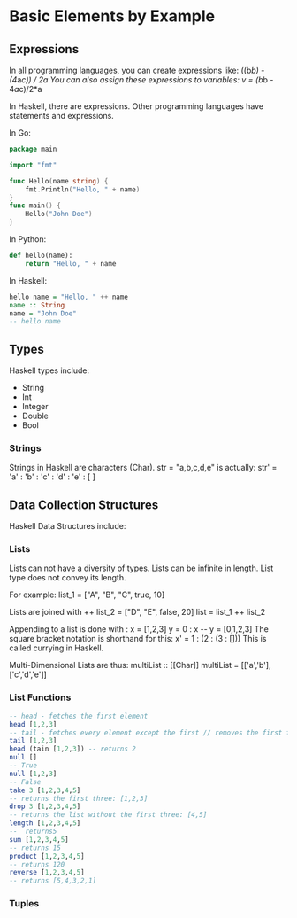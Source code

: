 # Basic Elements by Example
## Expressions
In all programming languages, you can create expressions like:
((b*b) - (4*a*c)) / 2a
You can also assign these expressions to variables:
v = (b*b - 4*a*c)/2*a

In Haskell, there are expressions. Other programming languages have statements and expressions.

In Go:
```Go
package main

import "fmt"

func Hello(name string) {
	fmt.Println("Hello, " + name)
}
func main() {
	Hello("John Doe")
}
```

In Python:
```Python
def hello(name):
    return "Hello, " + name
```
In Haskell:
```Haskell
hello name = "Hello, " ++ name
name :: String
name = "John Doe"
-- hello name
```

## Types
Haskell types include:
- String
- Int
- Integer
- Double
- Bool

### Strings
Strings in Haskell are characters (Char). 
str = "a,b,c,d,e" 
is actually:
str' = 'a' : 'b' : 'c' : 'd' : 'e' : [ ]

## Data Collection Structures
Haskell Data Structures include:
### Lists
Lists can not have a diversity of types. Lists can be infinite in length. List type does not convey its length.

For example:
list_1 = ["A", "B", "C", true, 10]

Lists are joined with ++
list_2 = ["D", "E", false, 20]
list = list_1 ++ list_2

Appending to a list is done with :
x = [1,2,3]
y = 0 : x
-- y = [0,1,2,3]
The square bracket notation is shorthand for this:
x' = 1 : (2 : (3 : []))
This is called currying in Haskell.

Multi-Dimensional Lists are thus:
multiList :: [[Char]]
multiList = [['a','b'], ['c','d','e']]

### List Functions
```Haskell
-- head - fetches the first element
head [1,2,3]
-- tail - fetches every element except the first // removes the first from the list
tail [1,2,3]
head (tain [1,2,3]) -- returns 2
null []
-- True
null [1,2,3]
-- False
take 3 [1,2,3,4,5]
-- returns the first three: [1,2,3]
drop 3 [1,2,3,4,5]
-- returns the list without the first three: [4,5]
length [1,2,3,4,5]
--  returns5
sum [1,2,3,4,5]
-- returns 15
product [1,2,3,4,5]
-- returns 120
reverse [1,2,3,4,5]
-- returns [5,4,3,2,1]

```

### Tuples
